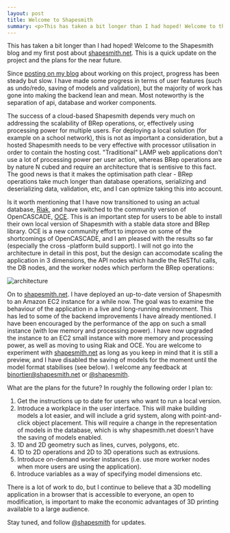 ```yaml
---
layout: post
title: Welcome to Shapesmith
summary: <p>This has taken a bit longer than I had hoped! Welcome to the Shapesmith blog and my first post about <a href="http://www.shapesmith.net">shapesmith.net</a>. This is a quick update on the project and the plans for the near future.</p><p>Since <a href="http://www.1011ltd.com/web/blog/post/im_building_a_webgl_tool">posting on my blog</a> about working on this project, progress has been steady but slow. I have made some progress in terms of user features (such as undo/redo, saving of models and validation), but the majority of work has gone into making the backend lean and mean. Most noteworthy is the separation of api, database and worker components.</p>
---
```


This has taken a bit longer than I had hoped! Welcome to the Shapesmith blog and my first post about <a href="http://www.shapesmith.net">shapesmith.net</a>. This is a quick update on the project and the plans for the near future.

Since <a href="http://www.1011ltd.com/web/blog/post/im_building_a_webgl_tool">posting on my blog</a> about working on this project, progress has been steady but slow. I have made some progress in terms of user features (such as undo/redo, saving of models and validation), but the majority of work has gone into making the backend lean and mean. Most noteworthy is the separation of api, database and worker components.

The success of a cloud-based Shapesmith depends very much on addressing the scalability of BRep operations, or, effectively using processing power for multiple users. For deploying a local solution (for example on a school network), this is not as important a consideration, but a hosted Shapesmith needs to be very effective with processor utilisation in order to contain the hosting cost. &quot;Traditional&quot; LAMP web applications don't use a lot of processing power per user action, whereas BRep operations are by nature N cubed and require an architecture that is sentisive to this fact. The good news is that it makes the optimisation path clear - BRep operations take much longer than database operations, serializing and deserializing data, validation, etc, and I can optmize taking this into account.

Is it worth mentioning that I have now transitioned to using an actual database, <a href="http://www.basho.com/products_riak_overview.php">Riak</a>, and have switched to the community version of OpenCASCADE, <a href="https://github.com/tpaviot/oce">OCE</a>. This is an important step for users to be able to install their own local version of Shapesmith with a stable data store and BRep library. OCE is a new community effort to improve on some of the shortcomings of OpenCASCADE, and I am pleased with the results so far (especially the cross -platform build support). I will not go into the architecture in detail in this post, but the design can accomodate scaling the application in 3 dimensions, the API nodes which handle the ReSTful calls, the DB nodes, and the worker nodes which perform the BRep operations:

<div class="center"><img src="/img/architecture.png" alt="architecture"></img></div>

On to <a href="http://shapesmith.net">shapesmith.net</a>. I have deployed an up-to-date version of Shapesmith to an Amazon EC2 instance for a while now. The goal was to examine the behaviour of the application in a live and long-running environment. This has led to some of the backend improvements I have already mentioned. I have been encouraged by the performance of the app on such a small instance (with low memory and processing power). I have now upgraded the instance to an EC2 small instance with more memory and processing power, as well as moving to using Riak and OCE. You are welcome to experiment with <a href="http://shapesmith.net">shapesmith.net</a> as long as you keep in mind that it is still a preview, and I have disabled the saving of models for the moment until the model format stabilises (see below). I welcome any feedback at <a href="mailto:bjnortier@shapesmith.net">bjnortier@shapesmith.net</a> or <a href="http://www.twitter.com/shapesmith">@shapesmith</a>.

What are the plans for the future? In roughly the following order I plan to:

1. Get the instructions up to date for users who want to run a local version.
2. Introduce a workplace in the user interface. This will make building models a lot easier, and will include a grid system, along with point-and-click object placement. This will require a change in the representation of models in the database, which is why shapesmith.net doesn't have the saving of models enabled.
3. 1D and 2D geometry such as lines, curves, polygons, etc.
4. 1D to 2D operations and 2D to 3D operations such as extrusions.
5. Introduce on-demand worker instances (i.e. use more worker nodes when more users are using the application).
6. Introduce variables as a way of specifying model dimensions etc.

There is a lot of work to do, but I continue to believe that a 3D modelling application in a browser that is accessible to everyone, an open to modification, is important to make the economic advantages of 3D printing available to a large audience.

Stay tuned, and follow <a href="http://www.twitter.com/shapesmith">@shapesmith</a> for updates.
